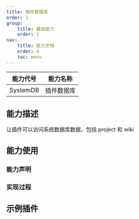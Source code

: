 ```yaml
---
title: 插件数据库
order: 1
group:
    title: 基础能力
    order: 1
nav:
    title: 能力文档
    order: 4
    toc: menu
---
```


| 能力代号 | 能力名称   |
| -------- | ---------- |
| SystemDB | 插件数据库 |


## 能力描述

让插件可以访问系统数据库数据，包括 project 和 wiki



## 能力使用



### 能力声明




### 实现过程



## 示例插件

